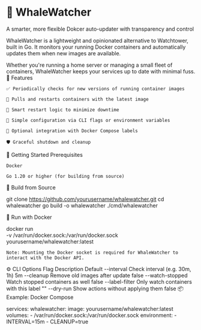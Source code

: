 # 🐳 WhaleWatcher
A smarter, more flexible Dokcer auto-updater with transparency and control


WhaleWatcher is a lightweight and opinionated alternative to Watchtower, built in Go. It monitors your running Docker containers and automatically updates them when new images are available.

Whether you're running a home server or managing a small fleet of containers, WhaleWatcher keeps your services up to date with minimal fuss.
🚀 Features

    ✅ Periodically checks for new versions of running container images

    🔄 Pulls and restarts containers with the latest image

    🧠 Smart restart logic to minimize downtime

    📜 Simple configuration via CLI flags or environment variables

    🐙 Optional integration with Docker Compose labels

    🛡️ Graceful shutdown and cleanup

🧰 Getting Started
Prerequisites

    Docker

    Go 1.20 or higher (for building from source)

🔧 Build from Source

git clone https://github.com/yourusername/whalewatcher.git
cd whalewatcher
go build -o whalewatcher ./cmd/whalewatcher

🐳 Run with Docker

docker run \
  -v /var/run/docker.sock:/var/run/docker.sock \
  yourusername/whalewatcher:latest

    Note: Mounting the Docker socket is required for WhaleWatcher to interact with the Docker API.

⚙️ CLI Options
Flag	Description	Default
--interval	Check interval (e.g. 30m, 1h)	5m
--cleanup	Remove old images after update	false
--watch-stopped	Watch stopped containers as well	false
--label-filter	Only watch containers with this label	""
--dry-run	Show actions without applying them	false
📦 Example: Docker Compose

services:
  whalewatcher:
    image: yourusername/whalewatcher:latest
    volumes:
      - /var/run/docker.sock:/var/run/docker.sock
    environment:
      - INTERVAL=15m
      - CLEANUP=true


